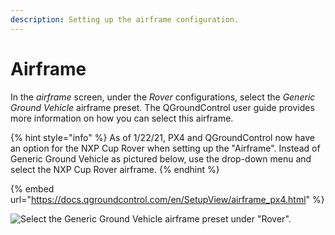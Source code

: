 ```yaml
---
description: Setting up the airframe configuration.
---
```


# Airframe

In the _airframe_ screen, under the _Rover_ configurations, select the _Generic Ground Vehicle_ airframe preset. The QGroundControl user guide provides more information on how you can select this airframe.

{% hint style="info" %}
As of 1/22/21, PX4 and QGroundControl now have an option for the NXP Cup Rover when setting up the "Airframe". Instead of Generic Ground Vehicle as pictured below, use the drop-down menu and select the NXP Cup Rover airframe.
{% endhint %}

{% embed url="https://docs.qgroundcontrol.com/en/SetupView/airframe_px4.html" %}

![Select the Generic Ground Vehicle airframe preset under "Rover".](../../../../../.gitbook/assets/qgc\_airframe.png)
